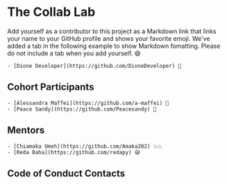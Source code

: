 # The Collab Lab

Add yourself as a contributor to this project as a Markdown link that links your name to your GitHub profile and shows your favorite emoji. We've added a tab in the following example to show Markdown fomatting. Please do not include a tab when you add yourself. 😄

    - [Dione Developer](https://github.com/DioneDeveloper) 💅

## Cohort Participants

    - [Alessandra Maffei](https://github.com/a-maffei) 🍕
    - [Peace Sandy](https://github.com/Peacesandy) 💅

## Mentors

    - [Chiamaka Umeh](https://github.com/Amaka202) 💥💥
    - [Reda Baha](https://github.com/redapy) 😅

## Code of Conduct Contacts
